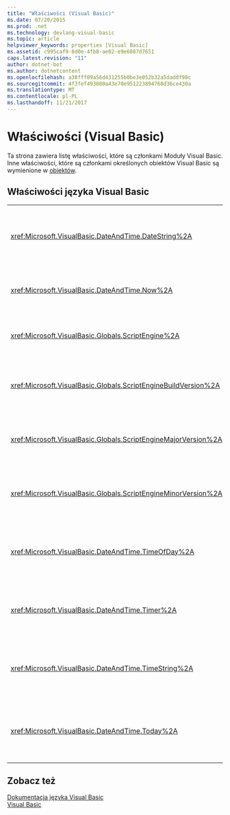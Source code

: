 ```yaml
---
title: "Właściwości (Visual Basic)"
ms.date: 07/20/2015
ms.prod: .net
ms.technology: devlang-visual-basic
ms.topic: article
helpviewer_keywords: properties [Visual Basic]
ms.assetid: c995caf9-8d0e-4fb8-ae02-e9e6087d7651
caps.latest.revision: "11"
author: dotnet-bot
ms.author: dotnetcontent
ms.openlocfilehash: a38fff09a56d431255b0be3e052b32a5daddf90c
ms.sourcegitcommit: 4f3fef493080a43e70e951223894768d36ce430a
ms.translationtype: MT
ms.contentlocale: pl-PL
ms.lasthandoff: 11/21/2017
---
```

# <a name="properties-visual-basic"></a>Właściwości (Visual Basic)
Ta strona zawiera listę właściwości, które są członkami Moduły Visual Basic. Inne właściwości, które są członkami określonych obiektów Visual Basic są wymienione w [obiektów](../../visual-basic/language-reference/objects/index.md).  
  
## <a name="visual-basic-properties"></a>Właściwości języka Visual Basic  
  
|||  
|---|---|  
|<xref:Microsoft.VisualBasic.DateAndTime.DateString%2A>|Zwraca lub konfiguruje `String` wartość reprezentującą aktualną datę ustawioną w systemie.|  
|<xref:Microsoft.VisualBasic.DateAndTime.Now%2A>|Zwraca `Date` zawierający bieżącą datę i godzinę ustawioną w systemie.|  
|<xref:Microsoft.VisualBasic.Globals.ScriptEngine%2A>|Zwraca `String` reprezentujący środowisko uruchomieniowe aktualnie w użyciu.|  
|<xref:Microsoft.VisualBasic.Globals.ScriptEngineBuildVersion%2A>|Zwraca `Integer` zawierającą numer wersji kompilacji środowiska uruchomieniowego obecnie w użyciu.|  
|<xref:Microsoft.VisualBasic.Globals.ScriptEngineMajorVersion%2A>|Zwraca `Integer` zawierający główny numer wersji środowiska uruchomieniowego obecnie w użyciu.|  
|<xref:Microsoft.VisualBasic.Globals.ScriptEngineMinorVersion%2A>|Zwraca `Integer` zawierający podrzędny numer wersji środowiska uruchomieniowego obecnie w użyciu.|  
|<xref:Microsoft.VisualBasic.DateAndTime.TimeOfDay%2A>|Zwraca lub konfiguruje `Date` wartość reprezentującą aktualną porę dnia ustawioną w systemie.|  
|<xref:Microsoft.VisualBasic.DateAndTime.Timer%2A>|Zwraca `Double` wartość reprezentującą liczbę sekund, jaka upłynęła od północy.|  
|<xref:Microsoft.VisualBasic.DateAndTime.TimeString%2A>|Zwraca lub konfiguruje `String` wartość reprezentującą aktualną porę dnia ustawioną w systemie.|  
|<xref:Microsoft.VisualBasic.DateAndTime.Today%2A>|Zwraca lub konfiguruje `Date` wartość reprezentującą aktualną datę ustawioną w systemie.|  
  
## <a name="see-also"></a>Zobacz też  
 [Dokumentacja języka Visual Basic](../../visual-basic/language-reference/index.md)  
 [Visual Basic](../../visual-basic/index.md)
